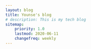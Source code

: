 ```yaml
---
layout: blog
title: Younse's blog
# description: This is my tech blog
sitemap:
    priority: 1.0
    lastmod: 2020-06-11
    changefreq: weekly
---
```

